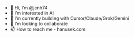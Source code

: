 - 👋 Hi, I’m @jcnh74
- 👀 I’m interested in AI
- 🌱 I’m currently building with Cursor/Claude/Grok/Gemini
- 💞️ I’m looking to collaborate
- 📫 How to reach me - hanusek.com

<!---
jcnh74/jcnh74 is a ✨ special ✨ repository because its `README.md` (this file) appears on your GitHub profile.
You can click the Preview link to take a look at your changes.
--->
